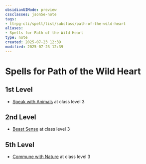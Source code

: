 ```yaml
---
obsidianUIMode: preview
cssclasses: json5e-note
tags:
- ttrpg-cli/spell/list/subclass/path-of-the-wild-heart
aliases:
- Spells for Path of the Wild Heart
type: note
created: 2025-07-23 12:39
modified: 2025-07-23 12:39
---
```

# Spells for Path of the Wild Heart

## 1st Level

- [Speak with Animals](/03_Mechanics/CLI/spells/speak-with-animals-xphb.md "XPHB") at class level 3

## 2nd Level

- [Beast Sense](/03_Mechanics/CLI/spells/beast-sense-xphb.md "XPHB") at class level 3

## 5th Level

- [Commune with Nature](/03_Mechanics/CLI/spells/commune-with-nature-xphb.md "XPHB") at class level 3